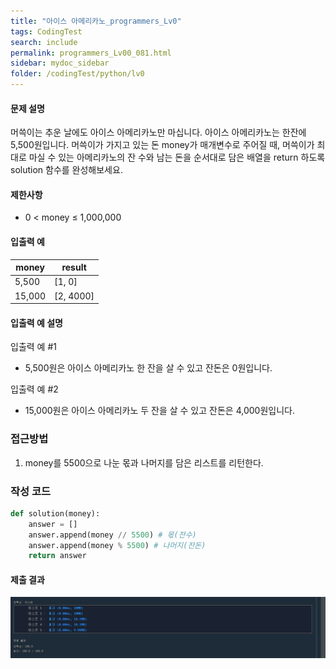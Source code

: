 ```yaml
---
title: "아이스 아메리카노_programmers_Lv0"
tags: CodingTest
search: include
permalink: programmers_Lv00_081.html
sidebar: mydoc_sidebar
folder: /codingTest/python/lv0
---
```



#### 문제 설명 <br>

머쓱이는 추운 날에도 아이스 아메리카노만 마십니다. 아이스 아메리카노는 한잔에 5,500원입니다. 머쓱이가 가지고 있는 돈 money가 매개변수로 주어질 때, 머쓱이가 최대로 마실 수 있는 아메리카노의 잔 수와 남는 돈을 순서대로 담은 배열을 return 하도록 solution 함수를 완성해보세요.

#### 제한사항 <br>

- 0 < money ≤ 1,000,000

#### 입출력 예 <br>
  
money|	result
---|---
5,500|	[1, 0]
15,000|	[2, 4000]

#### 입출력 예 설명 <br>

입출력 예 #1
- 5,500원은 아이스 아메리카노 한 잔을 살 수 있고 잔돈은 0원입니다.

입출력 예 #2
- 15,000원은 아이스 아메리카노 두 잔을 살 수 있고 잔돈은 4,000원입니다.

### 접근방법 <br>

1. money를 5500으로 나눈 몫과 나머지를 담은 리스트를 리턴한다.

### 작성 코드 <br>

```python
def solution(money):
    answer = []
    answer.append(money // 5500) # 몫(잔수)
    answer.append(money % 5500) # 나머지(잔돈)
    return answer
```

#### 제출 결과

![제출 결과](\images\programmers_Lv00_081.png)





